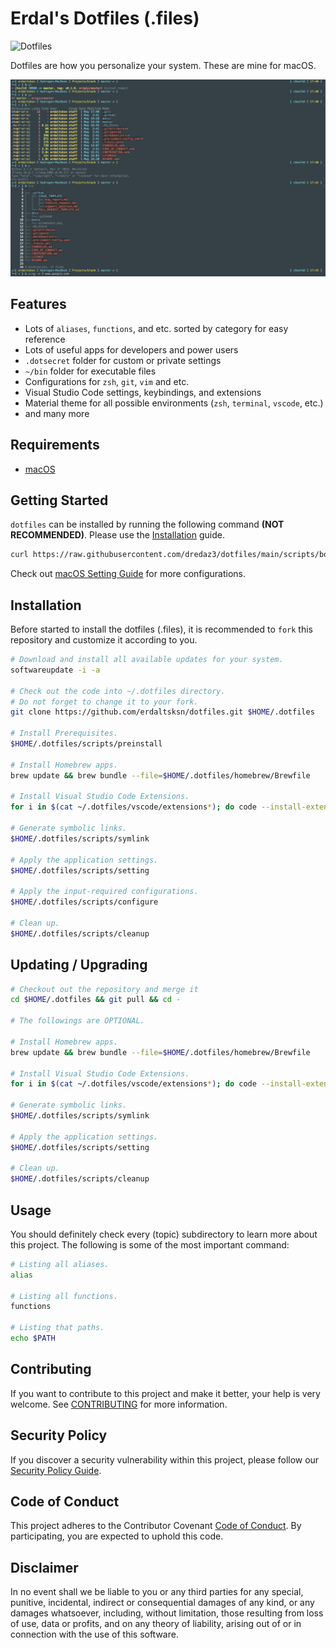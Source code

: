# Erdal's Dotfiles (.files)

![Dotfiles](https://github.com/erdaltsksn/dotfiles/workflows/Dotfiles/badge.svg)

Dotfiles are how you personalize your system. These are mine for macOS.

![Screenshot](assets/screenshot.png)

## Features

- Lots of `aliases`, `functions`, and etc. sorted by category for easy reference
- Lots of useful apps for developers and power users
- `.dotsecret` folder for custom or private settings
- `~/bin` folder for executable files
- Configurations for `zsh`, `git`, `vim` and etc.
- Visual Studio Code settings, keybindings, and extensions
- Material theme for all possible environments (`zsh`, `terminal`, `vscode`, etc.)
- and many more

## Requirements

- [macOS](https://www.apple.com/macos/)

## Getting Started

`dotfiles` can be installed by running the following command **(NOT RECOMMENDED)**.
Please use the [Installation](#installation) guide.

```sh
curl https://raw.githubusercontent.com/dredaz3/dotfiles/main/scripts/bootstrap.sh | bash
```

Check out [macOS Setting Guide](docs/macos.md) for more configurations.

## Installation

Before started to install the dotfiles (.files), it is recommended to `fork`
this repository and customize it according to you.

```sh
# Download and install all available updates for your system.
softwareupdate -i -a

# Check out the code into ~/.dotfiles directory.
# Do not forget to change it to your fork.
git clone https://github.com/erdaltsksn/dotfiles.git $HOME/.dotfiles

# Install Prerequisites.
$HOME/.dotfiles/scripts/preinstall

# Install Homebrew apps.
brew update && brew bundle --file=$HOME/.dotfiles/homebrew/Brewfile

# Install Visual Studio Code Extensions.
for i in $(cat ~/.dotfiles/vscode/extensions*); do code --install-extension $i; done

# Generate symbolic links.
$HOME/.dotfiles/scripts/symlink

# Apply the application settings.
$HOME/.dotfiles/scripts/setting

# Apply the input-required configurations.
$HOME/.dotfiles/scripts/configure

# Clean up.
$HOME/.dotfiles/scripts/cleanup
```

## Updating / Upgrading

```sh
# Checkout out the repository and merge it
cd $HOME/.dotfiles && git pull && cd -

# The followings are OPTIONAL.

# Install Homebrew apps.
brew update && brew bundle --file=$HOME/.dotfiles/homebrew/Brewfile

# Install Visual Studio Code Extensions.
for i in $(cat ~/.dotfiles/vscode/extensions*); do code --install-extension $i; done

# Generate symbolic links.
$HOME/.dotfiles/scripts/symlink

# Apply the application settings.
$HOME/.dotfiles/scripts/setting

# Clean up.
$HOME/.dotfiles/scripts/cleanup
```

## Usage

You should definitely check every (topic) subdirectory to learn more about this
project. The following is some of the most important command:

```sh
# Listing all aliases.
alias

# Listing all functions.
functions

# Listing that paths.
echo $PATH
```

## Contributing

If you want to contribute to this project and make it better, your help is very
welcome. See [CONTRIBUTING](.github/CONTRIBUTING.md) for more information.

## Security Policy

If you discover a security vulnerability within this project, please follow our
[Security Policy Guide](.github/SECURITY.md).

## Code of Conduct

This project adheres to the Contributor Covenant [Code of Conduct](.github/CODE_OF_CONDUCT.md).
By participating, you are expected to uphold this code.

## Disclaimer

In no event shall we be liable to you or any third parties for any special,
punitive, incidental, indirect or consequential damages of any kind, or any
damages whatsoever, including, without limitation, those resulting from loss of
use, data or profits, and on any theory of liability, arising out of or in
connection with the use of this software.
